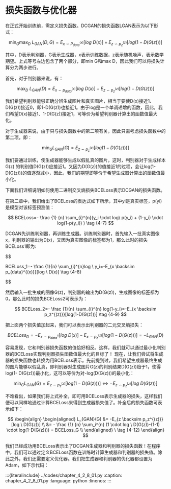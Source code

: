 # 损失函数与优化器

在正式开始训练前，需定义损失函数。DCGAN的损失函数LGAN表示为以下形式：

$$
\min_{G} \max_{D} \ L_{GAN}(D,G) = E_{x \backsim P_{data}^{(x)}}[log \ D(x)] + E_{z \backsim p_z^{(z)}}[log (1-D(G(z)))] \tag {4-4}
$$

其中，D表示判别器，G表示生成器，x表示训练数据，z表示随机噪声，表示数学期望。上式等号左边包含了两个部分，即min G和max D，因此我们可以将损失计算分为两步进行。

首先，对于判别器来说，有：

$$
\max_D \ L_{GAN}(D)=E_{x \backsim p_{data}^{(x)}}[log \ D(x)] + E_{z \backsim p_z^{(z)}}[log(1-D(G(z)))] \tag {4-5}
$$

我们希望判别器能够正确分辨生成图片和真实图片，相当于要使D(x)接近1、D(G(z))接近0，即1-D(G(z))也接近1。由于log是一个单调递增的函数，因此，我们希望D(x)接近1、1-D(G(z))接近1，可等价为希望判别器计算出的函数值最大化。

对于生成器来说，由于只与损失函数中的第二项有关，因此只需考虑损失函数中的第二项，即：


$$
\min_{G} L_{GAN} (G) = E_{z \backsim p_z^{(z)} } [log(1-D(G(z)))] \tag {4-6}
$$

我们要通过训练，使生成器能够生成以假乱真的图片，这时，判别器对于生成样本G(z) 的判别值D(G(z))应接近1。又因为D(G(z))的值接近1的过程，会让log(1- D(G(z)))的值逐渐减小，因此，我们的期望即等价于希望生成器计算出的函数值最小化。

下面我们详细说明如何使用二进制交叉熵损失BCELoss表示DCGAN的损失函数。

在第二章中，我们给出了BCELoss的表达式如下所示，其中yi是真实标签，p(yi)是模型对该标签预测值：

$$
BCELoss=- \frac {1} {n} \sum_{i}^{n}(y_i \cdot log\ p(y_i) + (1-y_i) \cdot log(1-p(y_i)) ) \tag {4-7}
$$

DCGAN先训练判别器，再训练生成器。训练判别器时，首先输入一批真实图像x，判别器的输出为D(x)，又因为真实图像的标签都为1，那么此时的损失BCELoss1即为:

$$

BCELoss_1=- \frac {1}{n} \sum_{i}^{n}log \ y_i=-E_{x \backsim p_{data}^{(x)}}[log \ D(x)] \tag {4-8}

$$

然后输入一批生成的图像G(z)，判别器的输出为D(G(z))，生成图像的标签都为0，那么此时的损失BCELoss2可表示为：

$$
BCELoss_2=- \frac {1}{n} \sum_{i}^{n} log(1-y_i)=-E_{x \backsim p_z^{(z)}}[log(1-D(G(z)))] \tag {4-9}
$$

把上面两个损失值加起来，我们可以表示出判别器的二元交叉熵损失：


$$
BCELoss_D=-E_{x \backsim p_{data}^{x}}[log \ D(x)] -E_{x \backsim p_z^{(z)}}[log(1-D(G(z)))]=-L_{GAN}(D) \tag {4-10}
$$

容易发现，它和判别器损失函数的值恰好相反。这样，我们就可以通过最小化判别器的BCELoss实现判别器损失函数值最大化的目标了！
现在，让我们尝试将生成器的损失函数也转换为用BCELoss表示。先前提到过，我们希望生成器最终生成的图片能够以假乱真，即判别器对生成图片G(z)的判别结果D(G(z))趋于1，使得log(1- D(G(z)))最小化，这可以等价为对-log(D(G(z)))的最小化：

$$
\min_{G} L_{GAN}(G)=E_{z \backsim p_z^{(z)}}[log(1-D(G(z)))] \Leftrightarrow -E_{z \backsim p_z^{(z)}}[log \ D(G(z))] \tag {4-11}
$$

不难看出，如果我们将上式补全，即可用BCELoss表示生成器的损失，这样我们便可以同样地通过计算BCELoss来得到生成器损失值了。补全后的损失函数可表示如下：

$$
\begin{align}
\begin{aligned}
L_{GAN}(G) &= -E_{z \backsim p_z^{(z)}}[log \ D(G(z))] \\
&= - \frac {1} {n} \sum_i^{n} (1 \cdot log \ D(G(z))-(1-1) \cdot log(1-D(G(z)))) = BCELoss_G \\
\end{aligned} \ \tag {4-12}
\end{align}
$$

我们已经成功用BCELoss表示出了DCGAN生成器和判别器的损失函数！在程序中，我们可以通过定义BCELoss函数在训练时计算生成器和判别器的损失值。除此之外，我们还需要定义优化器。我们把生成器和判别器的优化器都设置为Adam，如下示代码：


:::{literalinclude} ../codes/chapter_4_2_8_01.py
:caption: chapter_4_2_8_01.py
:language: python
:linenos:
:::
